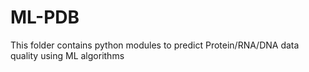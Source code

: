 # ML-PDB
This folder contains python modules to predict Protein/RNA/DNA data quality using ML algorithms
